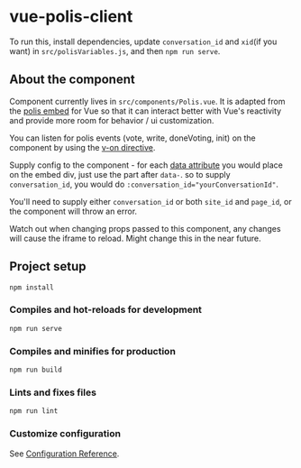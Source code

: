 # vue-polis-client
To run this, install dependencies, update `conversation_id` and `xid`(if you want) in `src/polisVariables.js`, and then `npm run serve`.

## About the component
Component currently lives in `src/components/Polis.vue`. It is adapted from the [polis embed](https://pol.is/embed.js) for Vue so that it can interact better with Vue's reactivity and provide more room for behavior / ui customization.

You can listen for polis events (vote, write, doneVoting, init) on the component by using the [v-on directive](https://vuejs.org/v2/guide/events.html).

Supply config to the component - for each [data attribute](https://roamresearch.com/#/app/polis-methods/page/urQE1Ik_L) you would place on the embed div, just use the part after `data-`. so to supply `conversation_id`, you would do `:conversation_id="yourConversationId"`.

You'll need to supply either `conversation_id` or both `site_id` and `page_id`, or the component will throw an error.

Watch out when changing props passed to this component, any changes will cause the iframe to reload. Might change this in the near future.

## Project setup
```
npm install
```

### Compiles and hot-reloads for development
```
npm run serve
```

### Compiles and minifies for production
```
npm run build
```

### Lints and fixes files
```
npm run lint
```

### Customize configuration
See [Configuration Reference](https://cli.vuejs.org/config/).
